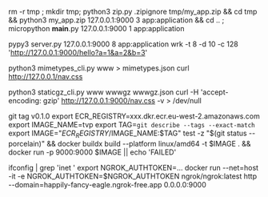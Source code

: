 <!--
 * Copyright (c) James Gardner 2024 All Rights Reserved
 * This file is licensed under the GNU Lesser General Public License (LGPL) v3.0.
 * You may obtain a copy of the license at http://www.gnu.org/licenses/lgpl-3.0.html.
 * 
 * This software is distributed WITHOUT ANY WARRANTY; without even the implied warranty of
 * MERCHANTABILITY or FITNESS FOR A PARTICULAR PURPOSE. See the GNU Lesser General Public License
 * for more details.
 -->

rm -r tmp ; mkdir tmp; python3 zip.py .zipignore tmp/my_app.zip && cd tmp && python3 my_app.zip 127.0.0.1:9000 3 app:application && cd .. ;
micropython __main__.py 127.0.0.1:9000 1 app:application



pypy3 server.py 127.0.0.1:9000 8 app:application
wrk -t 8 -d 10 -c 128 'http://127.0.0.1:9000/hello?a=1&a=2&b=3'


python3 mimetypes_cli.py www > mimetypes.json
curl http://127.0.0.1/nav.css

python3 staticgz_cli.py www wwwgz wwwgz.json
curl -H 'accept-encoding: gzip' http://127.0.0.1:9000/nav.css -v > /dev/null


git tag v0.1.0
export ECR_REGISTRY=xxx.dkr.ecr.eu-west-2.amazonaws.com
export IMAGE_NAME=tvp
export TAG=`git describe --tags --exact-match`
export IMAGE="$ECR_REGISTRY/$IMAGE_NAME:$TAG"
test -z "$(git status --porcelain)" && docker buildx build --platform linux/amd64 -t $IMAGE . &&  docker run -p 9000:9000 $IMAGE || echo 'FAILED'

ifconfig | grep 'inet '
export NGROK_AUTHTOKEN=...
docker run --net=host -it -e NGROK_AUTHTOKEN=$NGROK_AUTHTOKEN ngrok/ngrok:latest http --domain=happily-fancy-eagle.ngrok-free.app 0.0.0.0:9000
